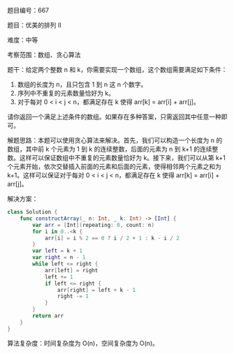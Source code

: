 题目编号：667

题目：优美的排列 II

难度：中等

考察范围：数组、贪心算法

题干：给定两个整数 n 和 k，你需要实现一个数组，这个数组需要满足如下条件：

1. 数组的长度为 n，且只包含 1 到 n 这 n 个数字。
2. 序列中不重复的元素数量恰好为 k。
3. 对于每对 0 < i < j < n，都满足存在 k 使得 arr[k] = arr[i] + arr[j]。

请你返回一个满足上述条件的数组。如果存在多种答案，只需返回其中任意一种即可。

解题思路：本题可以使用贪心算法来解决。首先，我们可以构造一个长度为 n 的数组，其中前 k 个元素为 1 到 k 的连续整数，后面的元素为 n 到 k+1 的连续整数。这样可以保证数组中不重复的元素数量恰好为 k。接下来，我们可以从第 k+1 个元素开始，依次交替插入前面的元素和后面的元素，使得相邻两个元素之和为 k+1。这样可以保证对于每对 0 < i < j < n，都满足存在 k 使得 arr[k] = arr[i] + arr[j]。

解决方案：

```swift
class Solution {
    func constructArray(_ n: Int, _ k: Int) -> [Int] {
        var arr = [Int](repeating: 0, count: n)
        for i in 0..<k {
            arr[i] = i % 2 == 0 ? i / 2 + 1 : k - i / 2
        }
        var left = k + 1
        var right = n - 1
        while left <= right {
            arr[left] = right
            left += 1
            if left <= right {
                arr[right] = left + k - 1
                right -= 1
            }
        }
        return arr
    }
}
```

算法复杂度：时间复杂度为 O(n)，空间复杂度为 O(n)。